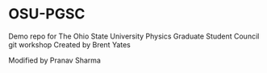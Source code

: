 # OSU-PGSC
Demo repo for The Ohio State University Physics Graduate Student Council git workshop
Created by Brent Yates

Modified by Pranav Sharma
